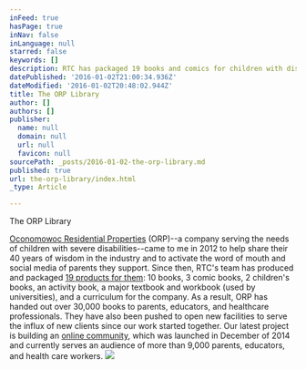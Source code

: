 ```yaml
---
inFeed: true
hasPage: true
inNav: false
inLanguage: null
starred: false
keywords: []
description: RTC has packaged 19 books and comics for children with disabilities.
datePublished: '2016-01-02T21:00:34.936Z'
dateModified: '2016-01-02T20:48:02.944Z'
title: The ORP Library
author: []
authors: []
publisher:
  name: null
  domain: null
  url: null
  favicon: null
sourcePath: _posts/2016-01-02-the-orp-library.md
published: true
url: the-orp-library/index.html
_type: Article

---
```

The ORP Library

[Oconomowoc Residential Properties][0] (ORP)--a company serving
the needs of children with severe disabilities--came to me in 2012 to help
share their 40 years of wisdom in the industry and to activate the word of
mouth and social media of parents they support. Since then, RTC's team has
produced and packaged [19 products for them][1]: 10 books, 3 comic
books, 2 children's books, an activity book, a major textbook and workbook
(used by universities), and a curriculum for the company. As a result, ORP has
handed out over 30,000 books to parents, educators, and healthcare
professionals. They have also been pushed to open new facilities to serve the
influx of new clients since our work started together. Our latest project is
building an [online community][2], which was launched in December of 2014 and currently serves an audience of more than 9,000 parents, educators, and health care workers.
![](https://the-grid-user-content.s3-us-west-2.amazonaws.com/f439927a-4ead-44dd-8b1d-f2bc3ac76e38.png)

[0]: http://www.orp.com/
[1]: http://www.orplibrarystore.com/store/c1/Featured_Products.html
[2]: http://www.orplibrary.com/